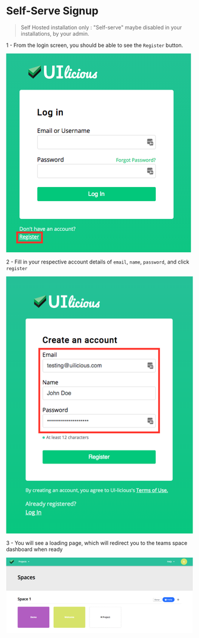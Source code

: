 # Self-Serve Signup

> Self Hosted installation only : "Self-serve" maybe disabled in your installations, by your admin.

1 - From the login screen, you should be able to see the `Register` button.

<div class="screenshot">
	<img src="../images/adminstration/login-to-signup.png" alt="Sign up button">
</div>	

2 - Fill in your respective account details of `email`, `name`, `password`, and click `register`

<div class="screenshot">
	<img src="../images/adminstration/signup.png" alt="Signup form">
</div>	

3 - You will see a loading page, which will redirect you to the teams space dashboard when ready

<div class="screenshot">
	<img src="../images/spaces-dashboard.png" alt="Space Dashboard">
</div>	
